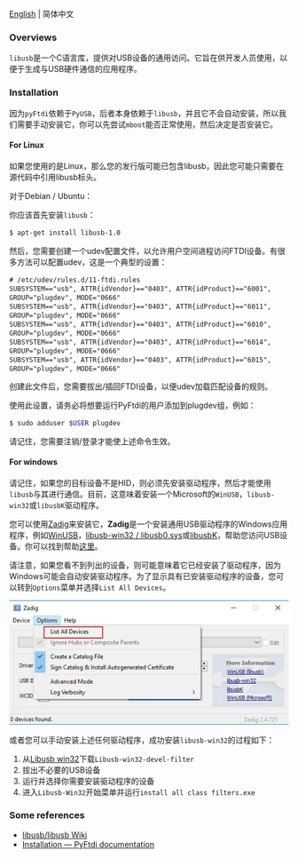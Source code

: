 [English](how_to_install_libusb.md) | 简体中文

### Overviews

`libusb`是一个C语言库，提供对USB设备的通用访问。它旨在供开发人员使用，以便于生成与USB硬件通信的应用程序。

### Installation

因为`pyFtdi`依赖于`PyUSB`，后者本身依赖于`libusb`，并且它不会自动安装，所以我们需要手动安装它，你可以先尝试`mboot`能否正常使用，然后决定是否安装它。

#### For Linux

如果您使用的是Linux，那么您的发行版可能已包含libusb，因此您可能只需要在源代码中引用libusb标头。

对于Debian / Ubuntu：

你应该首先安装`libusb`：

```sh
$ apt-get install libusb-1.0
```

然后，您需要创建一个udev配置文件，以允许用户空间进程访问FTDI设备。有很多方法可以配置udev，这是一个典型的设置：

```
# /etc/udev/rules.d/11-ftdi.rules
SUBSYSTEM=="usb", ATTR{idVendor}=="0403", ATTR{idProduct}=="6001", GROUP="plugdev", MODE="0666"
SUBSYSTEM=="usb", ATTR{idVendor}=="0403", ATTR{idProduct}=="6011", GROUP="plugdev", MODE="0666"
SUBSYSTEM=="usb", ATTR{idVendor}=="0403", ATTR{idProduct}=="6010", GROUP="plugdev", MODE="0666"
SUBSYSTEM=="usb", ATTR{idVendor}=="0403", ATTR{idProduct}=="6014", GROUP="plugdev", MODE="0666"
SUBSYSTEM=="usb", ATTR{idVendor}=="0403", ATTR{idProduct}=="6015", GROUP="plugdev", MODE="0666"
```

创建此文件后，您需要拔出/插回FTDI设备，以便udev加载匹配设备的规则。

使用此设置，请务必将想要运行PyFtdi的用户添加到plugdev组，例如：

```sh
$ sudo adduser $USER plugdev
```

请记住，您需要注销/登录才能使上述命令生效。

#### For windows

请记住，如果您的目标设备不是HID，则必须先安装驱动程序，然后才能使用`libusb`与其进行通信。目前，这意味着安装一个Microsoft的`WinUSB`，`libusb-win32`或`libusbK`驱动程序。

您可以使用[Zadig][1]来安装它，**Zadig**是一个安装通用USB驱动程序的Windows应用程序，例如[WinUSB][3]，[libusb-win32 / libusb0.sys][4]或[libusbK][5]，帮助您访问USB设备。你可以找到帮助[这里][2]。

请注意，如果您看不到列出的设备，则可能意味着它已经安装了驱动程序，因为Windows可能会自动安装驱动程序。为了显示具有已安装驱动程序的设备，您可以转到`Options`菜单并选择`List All Devices`。

![Zadig](.\image\Zadig.jpg)

或者您可以手动安装上述任何驱动程序，成功安装`libusb-win32`的过程如下：

1. 从[Libusb win32][6]下载`Libusb-win32-devel-filter`
2. 拔出不必要的USB设备
3. 运行并选择你需要安装驱动程序的设备
4. 进入`Libusb-Win32`开始菜单并运行`install all class filters.exe`

### Some references

* [libusb/libusb Wiki](https://github.com/libusb/libusb/wiki)
* [Installation — PyFtdi documentation](https://eblot.github.io/pyftdi/installation.html)

[1]:https://zadig.akeo.ie/
[2]:https://github.com/pbatard/libwdi/wiki/Zadig
[3]:https://docs.microsoft.com/en-us/windows-hardware/drivers/usbcon/winusbs
[4]:https://sourceforge.net/p/libusb-win32/wiki/Home/
[5]:http://libusbk.sourceforge.net/UsbK3/
[6]:https://sourceforge.net/projects/libusb-win32/files/libusb-win32-releases/
